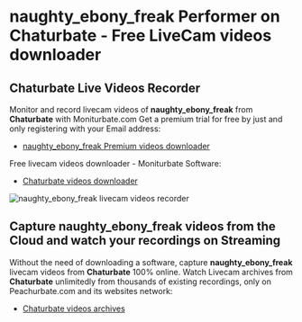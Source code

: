 # naughty_ebony_freak Performer on Chaturbate - Free LiveCam videos downloader

## Chaturbate Live Videos Recorder

Monitor and record livecam videos of **naughty_ebony_freak** from **Chaturbate** with Moniturbate.com
Get a premium trial for free by just and only registering with your Email address:
* [naughty_ebony_freak Premium videos downloader](https://moniturbate.com/request-demo-licence-key.html)

Free livecam videos downloader - Moniturbate Software:
* [Chaturbate videos downloader](https://moniturbate.com/moniturbate-download-software.html)

![naughty_ebony_freak livecam videos recorder](https://peachurnet.com/templates/moniturbate-software.png)


## Capture naughty_ebony_freak videos from the Cloud and watch your recordings on Streaming

Without the need of downloading a software, capture **naughty_ebony_freak** livecam videos from **Chaturbate** 100% online.
Watch Livecam archives from **Chaturbate** unlimitedly from thousands of existing recordings, only on Peachurbate.com and its websites network:
* [Chaturbate videos archives](https://peachurnet.com/)